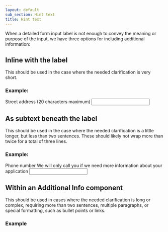 ```yaml
---
layout: default
sub_section: Hint text
title: Hint text
---
```


When a detailed form input label is not enough to convey the meaning or purpose of the input, we have three options for including additional information:

## Inline with the label 
This should be used in the case where the needed clarification is very short.
### Example:

<form class="usa-form">
  <label for="input-type-text">Street address (20 characters maximum)</label>
  <input class="usa-input" id="input-type-text" name="input-type-text" type="text">
</form>

## As subtext beneath the label
This should be used in the case where the needed clarification is a little longer, but less than two sentences. These should likely not wrap more than twice for a total of three lines. 
### Example:

<form class="usa-form">
  <label for="input-type-text">
    Phone number 
    <span class="vads-u-color--gray-medium vads-u-display--block">
      We will only call you if we need more information about your application
    </span>
  </label>
  <input class="usa-input" name="input-type-text" type="text">
</form>

## Within an Additional Info component 
This should be used in cases where the needed clarification is long or complex, requiring more than two sentences, multiple paragraphs, or special formatting, such as bullet points or links.
### Example
